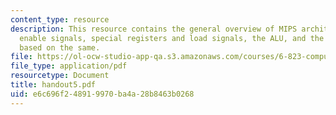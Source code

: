 ```yaml
---
content_type: resource
description: This resource contains the general overview of MIPS architecture including
  enable signals, special registers and load signals, the ALU, and the microprogramming
  based on the same.
file: https://ol-ocw-studio-app-qa.s3.amazonaws.com/courses/6-823-computer-system-architecture-fall-2005/e6c696f248919970ba4a28b8463b0268_handout5.pdf
file_type: application/pdf
resourcetype: Document
title: handout5.pdf
uid: e6c696f2-4891-9970-ba4a-28b8463b0268
---
```

